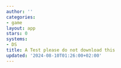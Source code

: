 ```yaml
---
author: ''
categories:
- game
layout: app
stars: 0
systems:
- DS
title: A Test please do not download this
updated: '2024-08-10T01:26:00+02:00'
---
```

